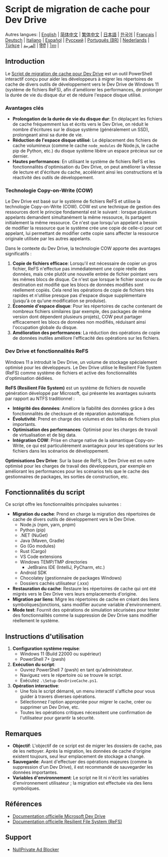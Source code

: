 # Script de migration de cache pour Dev Drive

Autres langues:
| [English](README.en-us.md) | [简体中文](README.md) | [繁体中文](README.zh-tw.md) | [日本語](README.ja-jp.md) | [한국어](README.ko-kr.md) | [Français](README.fr-fr.md) | [Deutsch](README.de-de.md) | [Italiano](README.it-it.md) | [Español](README.es-es.md) | [Русский](README.ru-ru.md) | [Português (BR)](README.pt-br.md) | [Nederlands](README.nl-nl.md) | [Türkçe](README.tr-tr.md) | [العربية](README.ar-sa.md) | [हिंदी](README.hi-in.md) | [ไทย](README.th-th.md) |

## Introduction

Le [Script de migration de cache pour Dev Drive](https://github.com/jqknono/migrate-to-win11-dev-drive) est un outil PowerShell interactif conçu pour aider les développeurs à migrer les répertoires de cache de divers outils de développement vers le Dev Drive de Windows 11 (système de fichiers ReFS), afin d'améliorer les performances, de prolonger la durée de vie du disque dur et de réduire l'espace disque utilisé.

### Avantages clés

- **Prolongation de la durée de vie du disque dur**: En déplaçant les fichiers de cache fréquemment lus et écrits vers le Dev Drive, on réduit le nombre d'écritures sur le disque système (généralement un SSD), prolongeant ainsi sa durée de vie.
- **Réduction de l'espace disque utilisé**: Le déplacement des fichiers de cache volumineux (comme le cache `node_modules` de Node.js, le cache pip de Python, etc.) du disque système libère un espace précieux sur ce dernier.
- **Hautes performances**: En utilisant le système de fichiers ReFS et les fonctionnalités d'optimisation du Dev Drive, on peut améliorer la vitesse de lecture et d'écriture du cache, accélérant ainsi les constructions et la réactivité des outils de développement.

### Technologie Copy-on-Write (COW)

Le Dev Drive est basé sur le système de fichiers ReFS et utilise la technologie Copy-on-Write (COW). COW est une technique de gestion des ressources dont le principe fondamental est le suivant : lorsque plusieurs appelants demandent simultanément la même ressource, ils partagent initialement la même ressource. Ce n'est que lorsqu'un appelant a besoin de modifier la ressource que le système crée une copie de celle-ci pour cet appelant, lui permettant de modifier cette copie sans affecter la ressource originale utilisée par les autres appelants.

Dans le contexte du Dev Drive, la technologie COW apporte des avantages significatifs :

1.  **Copie de fichiers efficace**: Lorsqu'il est nécessaire de copier un gros fichier, ReFS n'effectue pas immédiatement une copie réelle des données, mais crée plutôt une nouvelle entrée de fichier pointant vers les mêmes blocs de disque. Ce n'est que lorsque le fichier source ou de destination est modifié que les blocs de données modifiés sont réellement copiés. Cela rend les opérations de copie de fichiers très rapides et n'utilise presque pas d'espace disque supplémentaire (jusqu'à ce qu'une modification se produise).
2.  **Économie d'espace disque**: Pour les répertoires de cache contenant de nombreux fichiers similaires (par exemple, des packages de même version dont dépendent plusieurs projets), COW peut partager efficacement les blocs de données non modifiés, réduisant ainsi l'occupation globale du disque.
3.  **Amélioration des performances**: La réduction des opérations de copie de données inutiles améliore l'efficacité des opérations sur les fichiers.

### Dev Drive et fonctionnalités ReFS

Windows 11 a introduit le Dev Drive, un volume de stockage spécialement optimisé pour les développeurs. Le Dev Drive utilise le Resilient File System (ReFS) comme système de fichiers et active des fonctionnalités d'optimisation dédiées.

**ReFS (Resilient File System)** est un système de fichiers de nouvelle génération développé par Microsoft, qui présente les avantages suivants par rapport au NTFS traditionnel :

- **Intégrité des données**: Améliore la fiabilité des données grâce à des fonctionnalités de checksum et de réparation automatique.
- **Évolutivité**: Prend en charge des volumes et des tailles de fichiers plus importants.
- **Optimisation des performances**: Optimisé pour les charges de travail de virtualisation et de big data.
- **Intégration COW**: Prise en charge native de la sémantique Copy-on-Write, ce qui est particulièrement avantageux pour les opérations sur les fichiers dans les scénarios de développement.

**Optimisations Dev Drive**: Sur la base de ReFS, le Dev Drive est en outre optimisé pour les charges de travail des développeurs, par exemple en améliorant les performances pour les scénarios tels que le cache des gestionnaires de packages, les sorties de construction, etc.

## Fonctionnalités du script

Ce script offre les fonctionnalités principales suivantes :

- **Migration du cache**: Prend en charge la migration des répertoires de cache de divers outils de développement vers le Dev Drive.
  - Node.js (npm, yarn, pnpm)
  - Python (pip)
  - .NET (NuGet)
  - Java (Maven, Gradle)
  - Go (Go modules)
  - Rust (Cargo)
  - VS Code extensions
  - Windows TEMP/TMP directories
    - JetBrains IDE (IntelliJ, PyCharm, etc.)
  - Android SDK
  - Chocolatey (gestionnaire de packages Windows)
  - Dossiers cachés utilisateur (.xxx)
- **Restauration du cache**: Restaure les répertoires de cache qui ont été migrés vers le Dev Drive vers leurs emplacements d'origine.
- **Migration par liens**: Migre les répertoires de cache en créant des liens symboliques/jonctions, sans modifier aucune variable d'environnement.
- **Mode test**: Fournit des opérations de simulation sécurisées pour tester des fonctionnalités comme la suppression de Dev Drive sans modifier réellement le système.

## Instructions d'utilisation

1.  **Configuration système requise**:
    - Windows 11 (Build 22000 ou supérieur)
    - PowerShell 7+ (pwsh)
2.  **Exécution du script**:
    - Ouvrez PowerShell 7 (pwsh) en tant qu'administrateur.
    - Naviguez vers le répertoire où se trouve le script.
    - Exécutez `.\Setup-DevDriveCache.ps1`.
3.  **Opération interactive**:
    - Une fois le script démarré, un menu interactif s'affiche pour vous guider à travers diverses opérations.
    - Sélectionnez l'option appropriée pour migrer le cache, créer ou supprimer un Dev Drive, etc.
    - Toutes les opérations critiques nécessitent une confirmation de l'utilisateur pour garantir la sécurité.

## Remarques

- **Objectif**: L'objectif de ce script est de migrer les dossiers de cache, pas de les nettoyer. Après la migration, les données de cache d'origine existent toujours, seul leur emplacement de stockage a changé.
- **Sauvegarde**: Avant d'effectuer des opérations majeures (comme la suppression d'un Dev Drive), il est recommandé de sauvegarder les données importantes.
- **Variables d'environnement**: Le script ne lit ni n'écrit les variables d'environnement utilisateur ; la migration est effectuée via des liens symboliques.

## Références

- [Documentation officielle Microsoft Dev Drive](https://learn.microsoft.com/en-us/windows/dev-drive/)
- [Documentation officielle Resilient File System (ReFS)](https://learn.microsoft.com/en-us/windows-server/storage/refs/refs-overview)

## Support

- [NullPrivate Ad Blocker](https://www.nullprivate.com)